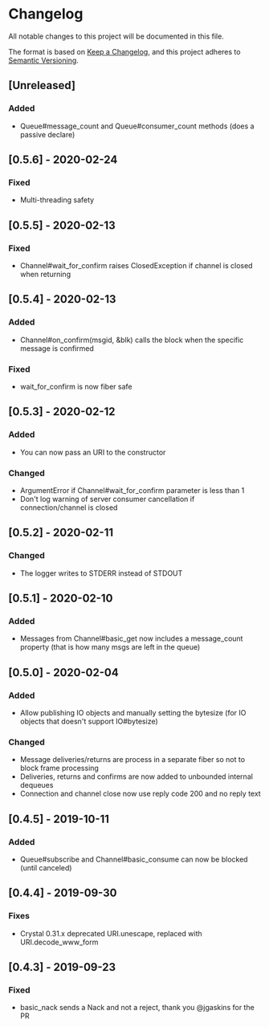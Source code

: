 # Changelog
All notable changes to this project will be documented in this file.

The format is based on [Keep a Changelog](https://keepachangelog.com/en/1.1.0/),
and this project adheres to [Semantic Versioning](https://semver.org/spec/v2.0.0.html).

## [Unreleased]

### Added
- Queue#message_count and Queue#consumer_count methods (does a passive declare)

## [0.5.6] - 2020-02-24

### Fixed
- Multi-threading safety

## [0.5.5] - 2020-02-13

### Fixed
- Channel#wait_for_confirm raises ClosedException if channel is closed when returning

## [0.5.4] - 2020-02-13

### Added
- Channel#on_confirm(msgid, &blk) calls the block when the specific message is confirmed

### Fixed
- wait_for_confirm is now fiber safe

## [0.5.3] - 2020-02-12

### Added
- You can now pass an URI to the constructor

### Changed
- ArgumentError if Channel#wait_for_confirm parameter is less than 1
- Don't log warning of server consumer cancellation if connection/channel is closed

## [0.5.2] - 2020-02-11

### Changed
- The logger writes to STDERR instead of STDOUT

## [0.5.1] - 2020-02-10

### Added
- Messages from Channel#basic_get now includes a message_count property (that is how many msgs are left in the queue)

## [0.5.0] - 2020-02-04

### Added
- Allow publishing IO objects and manually setting the bytesize (for IO objects that doesn't support IO#bytesize)

### Changed
- Message deliveries/returns are process in a separate fiber so not to block frame processing
- Deliveries, returns and confirms are now added to unbounded internal dequeues
- Connection and channel close now use reply code 200 and no reply text

## [0.4.5] - 2019-10-11

### Added
- Queue#subscribe and Channel#basic_consume can now be blocked (until canceled)

## [0.4.4] - 2019-09-30

### Fixes
- Crystal 0.31.x deprecated URI.unescape, replaced with URI.decode_www_form

## [0.4.3] - 2019-09-23

### Fixed
- basic_nack sends a Nack and not a reject, thank you @jgaskins for the PR
